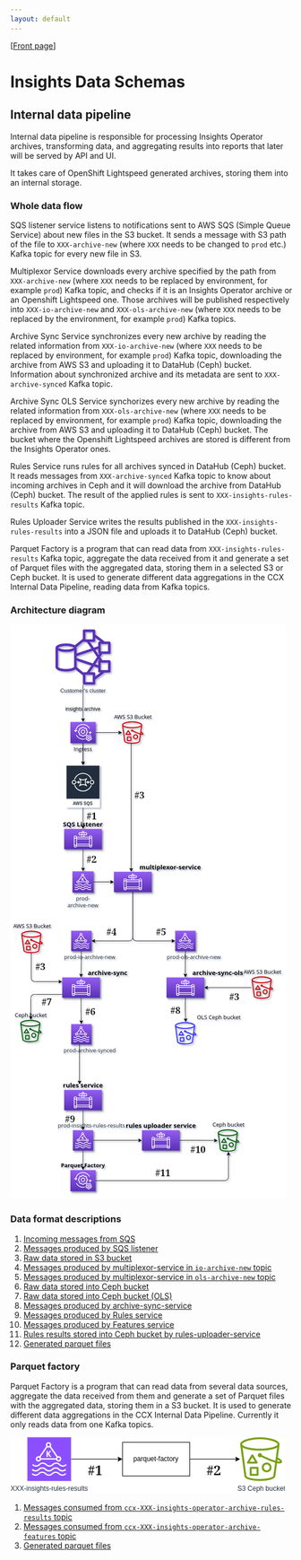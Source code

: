 ```yaml
---
layout: default
---
```

\[[Front page](index.md)\]

# Insights Data Schemas

## Internal data pipeline

Internal data pipeline is responsible for processing Insights Operator
archives, transforming data, and aggregating results into reports that later
will be served by API and UI.

It takes care of OpenShift Lightspeed generated archives, storing them into
an internal storage.

### Whole data flow

SQS listener service listens to notifications sent to AWS SQS (Simple Queue
Service) about new files in the S3 bucket. It sends a message with S3 path of
the file to `XXX-archive-new` (where `XXX` needs to be changed to `prod` etc.)
Kafka topic for every new file in S3.

Multiplexor Service downloads every archive specified by the path from
`XXX-archive-new` (where `XXX` needs to be replaced by environment, for example
`prod`) Kafka topic, and checks if it is an Insights Operator archive or an
Openshift Lightspeed one. Those archives will be published respectively into
`XXX-io-archive-new` and `XXX-ols-archive-new` (where `XXX` needs to be replaced
by the environment, for example `prod`) Kafka topics.

Archive Sync Service synchronizes every new archive by reading the related
information from `XXX-io-archive-new` (where `XXX` needs to be replaced by
environment, for example `prod`) Kafka topic, downloading the archive from
AWS S3 and uploading it to DataHub (Ceph) bucket. Information about synchronized
archive and its metadata are sent to `XXX-archive-synced` Kafka topic.

Archive Sync OLS Service synchorizes every new archive by reading the related
information from `XXX-ols-archive-new` (where `XXX` needs to be replaced by
environment, for example `prod`) Kafka topic, downloading the archive from
AWS S3 and uploading it to DataHub (Ceph) bucket. The bucket where the Openshift
Lightspeed archives are stored is different from the Insights Operator ones.

Rules Service runs rules for all archives synced in DataHub (Ceph) bucket. It
reads messages from `XXX-archive-synced` Kafka topic to know about incoming archives
in Ceph and it will download the archive from DataHub (Ceph) bucket. The result of
the applied rules is sent to `XXX-insights-rules-results` Kafka topic.

Rules Uploader Service writes the results published in the
`XXX-insights-rules-results` into a JSON file and uploads it to DataHub (Ceph)
bucket.

Parquet Factory is a program that can read data from `XXX-insights-rules-results`
Kafka topic, aggregate the data received from it and generate a set of Parquet files
with the aggregated data, storing them in a selected S3 or Ceph bucket. It is used
to generate different data aggregations in the CCX Internal Data Pipeline,
reading data from Kafka topics.

### Architecture diagram

<img src="images/internal-data-pipeline-architecture.png" alt="Internal data pipeline" usemap="#internal-pipeline">
<map name="internal-pipeline">
    <!-- #1 -->
    <area shape="rect" coords="178, 435, 205, 465"    title="Incoming messages from SQS" alt="internal-pipeline/incoming_sqs_messages.html" href="internal-pipeline/incoming_sqs_messages.html">
    <!-- #2 -->
    <area shape="rect" coords="178, 540, 205, 565"    title="Messages produced by SQS listener" alt="internal-pipeline/sqs_listener_messages.html" href="internal-pipeline/sqs_listener_messages.html">
    <!-- #3 -->
    <area shape="rect" coords="290, 390, 320, 415"    title="Raw data stored in S3 bucket" alt="internal-pipeline/raw_data_S3_bucket.html" href="internal-pipeline/raw_data_S3_bucket.html">
    <area shape="rect" coords=" 60, 795,  85, 820"    title="Raw data stored in S3 bucket" alt="internal-pipeline/raw_data_S3_bucket.html" href="internal-pipeline/raw_data_S3_bucket.html">
    <area shape="rect" coords="510, 860, 545, 890"    title="Raw data stored in S3 bucket" alt="internal-pipeline/raw_data_S3_bucket.html" href="internal-pipeline/raw_data_S3_bucket.html">
    <!-- #4 -->
    <area shape="rect" coords="220, 710,  250, 740"   title="Messages produced by multiplexor service into XXX-io-archive-new" alt="internal-pipeline/io_archive_new.html" href="internal-pipeline/io_archive_new.html">
    <!-- #5 -->
    <area shape="rect" coords="340, 710,  370, 740"   title="Messages produced by multiplexor service into XXX-ols-archive-new" alt="internal-pipeline/ols_archive_new.html" href="internal-pipeline/ols_archive_new.html">
    <!-- #6 -->
    <area shape="rect" coords="120, 895,  205, 925"   title="Messages produced by archive-sync-service" alt="internal-pipeline/archive_sync_service_messages.html" href="internal-pipeline/archive_sync_service_messages.html">
    <!-- #7 -->
    <area shape="rect" coords=" 70, 875, 100, 902"    title="Raw data stored in Ceph bucket" alt="internal-pipeline/raw_data_Ceph_bucket.html" href="internal-pipeline/raw_data_S3_bucket.html">
    <!-- #8 -->
    <area shape="rect" coords="375, 890, 410, 920"    title="Raw data stored into Ceph bucket" alt="internal-pipeline/raw_data_Ceph_bucket.html" href="internal-pipeline/raw_ols_data_Ceph_bucket.html">
    <!-- #9 -->
    <area shape="rect" coords="125, 1150, 155, 1175"  title="Messages produced by Rules service" alt="internal-pipeline/rules_service_messages.html" href="internal-pipeline/rules_service_messages.html">
    <!-- #10 -->
    <area shape="rect" coords="420, 1220, 465, 1250"  title="Rules results stored in Ceph bucket" alt="internal-pipeline/rules_service_messages.html" href="internal-pipeline/rules_service_messages.html">
    <!-- #11 -->
    <area shape="rect" coords="229, 1115, 274, 1150"  title="Generated parquet files" alt="internal-pipeline/parquet_output.html" href="internal-pipeline/parquet_output.html">
</map>



### Data format descriptions

1. [Incoming messages from SQS](internal-pipeline/incoming_sqs_messages.md)
1. [Messages produced by SQS listener](internal-pipeline/sqs_listener_messages.md)
1. [Raw data stored in S3 bucket](internal-pipeline/raw_data_S3_bucket.md)
1. [Messages produced by multiplexor-service in `io-archive-new` topic](internal-pipeline/io_archive_new.md)
1. [Messages produced by multiplexor-service in `ols-archive-new` topic](internal-pipeline/ols_archive_new.md)
1. [Raw data stored into Ceph bucket](internal-pipeline/raw_data_Ceph_bucket.md)
1. [Raw data stored into Ceph bucket (OLS)](internal-pipeline/raw_ols_data_Ceph_bucket.md)
1. [Messages produced by archive-sync-service](internal-pipeline/archive_sync_service_messages.md)
1. [Messages produced by Rules service](internal-pipeline/rules_service_messages.md)
1. [Messages produced by Features service](internal-pipeline/features_service_messages.md)
1. [Rules results stored into Ceph bucket by rules-uploader-service](internal-pipeline/rules_results_output.md)
1. [Generated parquet files](internal-pipeline/parquet_output.md)

### Parquet factory

Parquet Factory is a program that can read data from several data sources,
aggregate the data received from them and generate a set of Parquet files with
the aggregated data, storing them in a S3 bucket. It is used to generate
different data aggregations in the CCX Internal Data Pipeline. Currently it only
reads data from one Kafka topics.

<img src="images/parquet-factory.png" alt="Parquet factory" usemap="#parquet-factory">
<map name="parquet-factory">
    <area shape="rect" coords="130, 34, 170, 64"   title="Messages consumed from ccx-XXX-insights-operator-archive-rules-results topic" alt="Messages consumed from ccx-XXX-insights-operator-archive-rules-results topic" href="internal-pipeline/parquet_rules_results.html">
    <area shape="rect" coords="130, 212, 170, 242" title="Messages consumed from ccx-XXX-insights-operator-archive-features topic" alt="Messages consumed from ccx-XXX-insights-operator-archive-features topic" href="internal-pipeline/parquet_features.html">
    <area shape="rect" coords="389, 165, 429, 195" title="Generated parquet files" alt="Generated parquet files" href="internal-pipeline/parquet_output.html">
</map>

1. [Messages consumed from `ccx-XXX-insights-operator-archive-rules-results` topic](internal-pipeline/parquet_rules_results.md)
2. [Messages consumed from `ccx-XXX-insights-operator-archive-features` topic](internal-pipeline/parquet_features.md)
3. [Generated parquet files](internal-pipeline/parquet_output.md)
